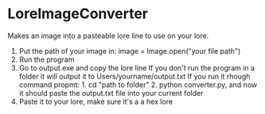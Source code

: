 # LoreImageConverter
Makes an image into a pasteable lore line to use on your lore.

1. Put the path of your image in: image = Image.open("your file path")
2. Run the program
3. Go to output.exe and copy the lore line
    If you don't run the program in a folder it will output it to Users/yourname/output.txt
    If you run it rhough command propmt:
        1. cd "path to folder"
        2. python converter.py, and now it should paste the output.txt file into your current folder
4. Paste it to your lore, make sure it's a a hex lore
